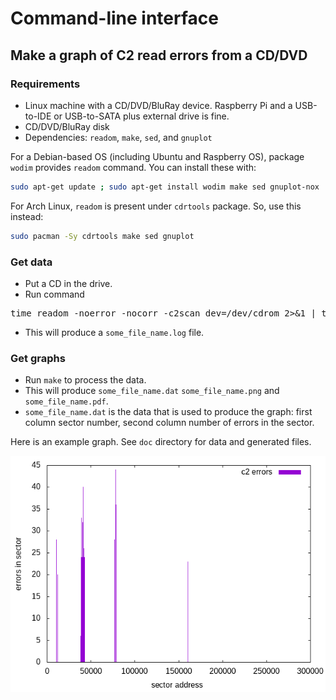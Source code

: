 # Command-line interface

## Make a graph of C2 read errors from a CD/DVD

### Requirements

* Linux machine with a CD/DVD/BluRay device. Raspberry Pi and a USB-to-IDE or USB-to-SATA plus external drive is fine.
* CD/DVD/BluRay disk
* Dependencies: `readom`, `make`, `sed`, and `gnuplot`

For a Debian-based OS (including Ubuntu and Raspberry OS), 
package `wodim` provides `readom` command. You can install 
these with:
```bash
sudo apt-get update ; sudo apt-get install wodim make sed gnuplot-nox
```

For Arch Linux, `readom` is present under `cdrtools` package. 
So, use this instead:
```bash
sudo pacman -Sy cdrtools make sed gnuplot
```

### Get data

* Put a CD in the drive.
* Run command

<pre>
time readom -noerror -nocorr -c2scan dev=/dev/cdrom 2>&1 | tee some_file_name.log
</pre>

* This will produce a `some_file_name.log` file.

### Get graphs

* Run `make` to process the data.
* This will produce `some_file_name.dat` `some_file_name.png` and `some_file_name.pdf`.
* `some_file_name.dat` is the data that is used to produce the graph: first column sector number, second column number of errors in the sector.

Here is an example graph.  See `doc` directory for data and generated files.

![Sample graph from real data.](doc/sample.png)
